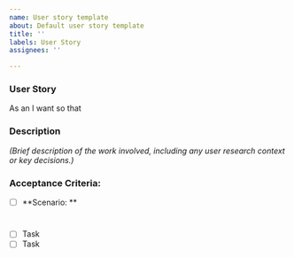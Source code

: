 ```yaml
---
name: User story template
about: Default user story template
title: ''
labels: User Story
assignees: ''

---
```


### User Story
As an 
I want 
so that 

### Description
_(Brief description of the work involved, including any user research context or key decisions.)_

### Acceptance Criteria:
- [ ] **Scenario: **
#
- [ ] Task
- [ ] Task
